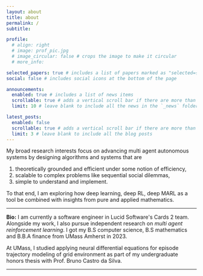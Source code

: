```yaml
---
layout: about
title: about
permalink: /
subtitle:

profile:
  # align: right
  # image: prof_pic.jpg
  # image_circular: false # crops the image to make it circular
  # more_info: 

selected_papers: true # includes a list of papers marked as "selected={true}"
social: false # includes social icons at the bottom of the page

announcements:
  enabled: true # includes a list of news items
  scrollable: true # adds a vertical scroll bar if there are more than 3 news items
  limit: 10 # leave blank to include all the news in the `_news` folder

latest_posts:
  enabled: false
  scrollable: true # adds a vertical scroll bar if there are more than 3 new posts items
  limit: 3 # leave blank to include all the blog posts
---
```



My broad research interests focus on advancing multi agent autonomous systems by designing algorithms and systems that are 

1. theoretically grounded and efficient under some notion of efficiency, 
2. scalable to complex problems like sequential social dilemmas,
3. simple to understand and implement. 

To that end, I am exploring how deep learning, deep RL, deep MARL as a tool be combined with insights from pure and applied mathematics. 

---

**Bio:** I am currently a software engineer in Lucid Software's Cards 2 team. Alongside my work, I also pursue independent research on _multi agent reinforcement learning_. I got my B.S computer science, B.S mathematics and B.B.A finance from UMass Amherst in 2023.

At UMass, I studied applying neural differential equations for episode trajectory modeling of grid environment as part of my undergraduate honors thesis with Prof. Bruno Castro da Silva.

---

